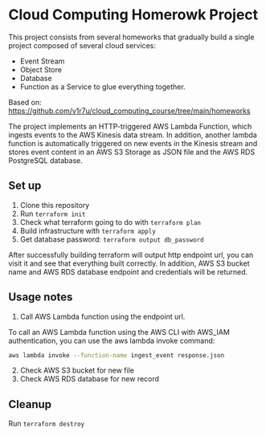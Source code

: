 # Cloud Computing Homerowk Project

This project consists from several homeworks that gradually build a single project composed of several cloud services:

- Event Stream
- Object Store
- Database
- Function as a Service to glue everything together.

Based on: https://github.com/v1r7u/cloud_computing_course/tree/main/homeworks

The project implements an HTTP-triggered AWS Lambda Function, which ingests events to the AWS Kinesis data stream. In addition, another lambda function is automatically triggered on new events in the Kinesis stream and stores event content in an AWS S3 Storage as JSON file and the AWS RDS PostgreSQL database.

## Set up
1. Clone this repository
2. Run `terraform init`
3. Check what terraform going to do with `terraform plan`
4. Build infrastructure with `terraform apply`
5. Get database password: `terraform output db_password`

After successfully building terraform will output http endpoint url, you can visit it and see that everything built correctly. In addition, AWS S3 bucket name and AWS RDS database endpoint and credentials will be returned.

## Usage notes
1. Call AWS Lambda function using the endpoint url.

To call an AWS Lambda function using the AWS CLI with AWS_IAM authentication, you can use the aws lambda invoke command:

```bash
aws lambda invoke --function-name ingest_event response.json
```

2. Check AWS S3 bucket for new file
3. Check AWS RDS database for new record

## Cleanup
Run `terraform destroy`
